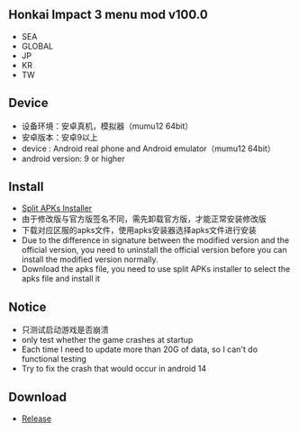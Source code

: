 
## Honkai Impact 3 menu mod v100.0
* SEA
* GLOBAL
* JP
* KR
* TW

## Device
* 设备环境：安卓真机，模拟器（mumu12 64bit）
* 安卓版本：安卓9以上
* device : Android real phone and Android emulator（mumu12 64bit）
* android version: 9 or higher
## Install
* [Split APKs Installer](https://github.com/Aefyr/SAI/releases)
* 由于修改版与官方版签名不同，需先卸载官方版，才能正常安装修改版
* 下载对应区服的apks文件，使用apks安装器选择apks文件进行安装
* Due to the difference in signature between the modified version and the official version, you need to uninstall the official version before you can install the modified version normally.
* Download the apks file, you need to use split APKs installer to select the apks file and install it
## Notice
* 只测试启动游戏是否崩溃
* only test whether the game crashes at startup
* Each time I need to update more than 20G of data, so I can't do functional testing
* Try to fix the crash that would occur in android 14

## Download
* [Release](https://github.com/JMBQ/Honkai_Impact_3rd_menu_mod/releases/tag/100.0)

